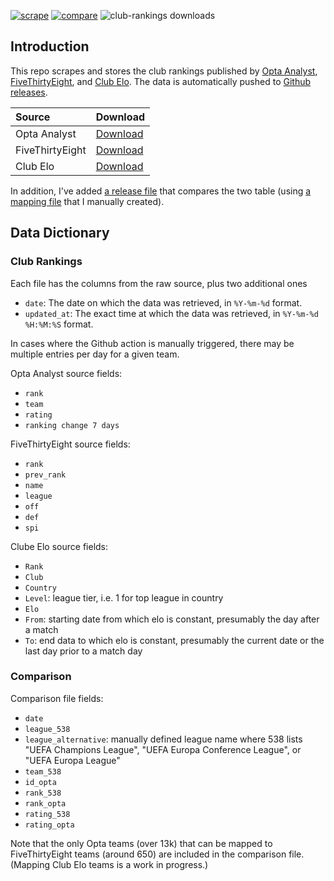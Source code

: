 [![scrape](https://github.com/tonyelhabr/actions/workflows/scrape.yml/badge.svg)](https://github.com/tonyelhabr/actions/workflows/scrape.yml)
[![compare](https://github.com/tonyelhabr/actions/workflows/compare.yml/badge.svg)](https://github.com/tonyelhabr/actions/workflows/compare.yml)
![club-rankings downloads](https://img.shields.io/github/downloads/tonyelhabr/total)

## Introduction

This repo scrapes and stores the club rankings published by [Opta Analyst](https://theanalyst.com/na/2023/03/who-are-the-best-football-team-in-the-world-opta-power-rankings/), [FiveThirtyEight](https://projects.fivethirtyeight.com/soccer-predictions/global-), and [Club Elo](http://clubelo.com/). The data is automatically pushed to [Github releases](https://github.com/tonyelhabr/releases).

| Source | Download |
| :----- | :------- |
| Opta Analyst | [Download](https://github.com/tonyelhabr/releases/download/opta-club-rankings.csv) |
| FiveThirtyEight | [Download](https://github.com/tonyelhabr/releases/download/fivethirtyeight-club-rankings.csv) |
| Club Elo | [Download](https://github.com/tonyelhabr/releases/download/clubelo-club-rankings.csv) |

In addition, I've added [a release file](https://github.com/tonyelhabr/releases/download/compared-rankings.csv) that compares the two table (using [a mapping file](https://github.com/tonyelhabr/blob/main/team-mapping.csv) that I manually created).

## Data Dictionary

### Club Rankings

Each file has the columns from the raw source, plus two additional ones

* `date`: The date on which the data was retrieved, in `%Y-%m-%d` format.
* `updated_at`: The exact time at which the data was retrieved, in `%Y-%m-%d %H:%M:%S` format.

In cases where the Github action is manually triggered, there may be multiple entries per day for a given team.

Opta Analyst source fields:

* `rank`
* `team`
* `rating`
* `ranking change 7 days`

FiveThirtyEight source fields:

* `rank`
* `prev_rank`
* `name`
* `league`
* `off`
* `def`
* `spi`

Clube Elo source fields:

* `Rank`
* `Club`
* `Country`
* `Level`: league tier, i.e. 1 for top league in country
* `Elo`
* `From`: starting date from which elo is constant, presumably the day after a match
* `To`: end data to which elo is constant, presumably the current date or the last day prior to a match day

### Comparison

Comparison file fields:

* `date`
* `league_538`
* `league_alternative`: manually defined league name where 538 lists "UEFA Champions League", "UEFA Europa Conference League", or "UEFA Europa League"
* `team_538`
* `id_opta`
* `rank_538`
* `rank_opta`
* `rating_538`
* `rating_opta`

Note that the only Opta teams (over 13k) that can be mapped to FiveThirtyEight teams (around 650) are included in the comparison file. (Mapping Club Elo teams is a work in progress.)